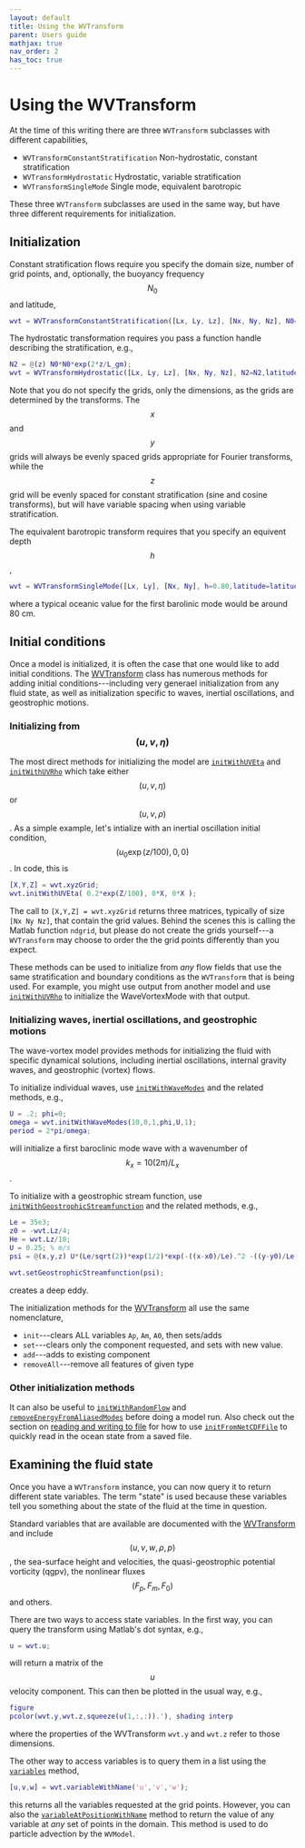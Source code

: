 ```yaml
---
layout: default
title: Using the WVTransform
parent: Users guide
mathjax: true
nav_order: 2
has_toc: true
---
```


#  Using the WVTransform

At the time of this writing there are three `WVTransform` subclasses with different capabilities,
- `WVTransformConstantStratification` Non-hydrostatic, constant stratification
- `WVTransformHydrostatic` Hydrostatic, variable stratification
- `WVTransformSingleMode` Single mode, equivalent barotropic

These three `WVTransform` subclasses are used in the same way, but have three different requirements for initialization.

## Initialization

Constant stratification flows require you specify the domain size, number of grid points, and, optionally, the buoyancy frequency $$N_0$$ and latitude,
```matlab
wvt = WVTransformConstantStratification([Lx, Ly, Lz], [Nx, Ny, Nz], N0=N0,latitude=latitude);
```

The hydrostatic transformation requires you pass a function handle describing the stratification, e.g.,
```matlab
N2 = @(z) N0*N0*exp(2*z/L_gm);
wvt = WVTransformHydrostatic([Lx, Ly, Lz], [Nx, Ny, Nz], N2=N2,latitude=latitude);
```

Note that you do not specify the grids, only the dimensions, as the grids are determined by the transforms. The $$x$$ and $$y$$ grids will always be evenly spaced grids appropriate for Fourier transforms, while the $$z$$ grid will be evenly spaced for constant stratification (sine and cosine transforms), but will have variable spacing when using variable stratification.

The equivalent barotropic transform requires that you specify an equivent depth $$h$$,
```matlab
wvt = WVTransformSingleMode([Lx, Ly], [Nx, Ny], h=0.80,latitude=latitude);
```
where a typical oceanic value for the first barolinic mode would be around 80 cm.

## Initial conditions

Once a model is initialized, it is often the case that one would like to add initial conditions. The [WVTransform](/classes/wvtransform.html) class has numerous methods for adding initial conditions---including very generael initialization from any fluid state, as well as initialization specific to waves, inertial oscillations, and geostrophic motions.

### Initializing from $$(u,v,\eta)$$

The most direct methods for initializing the model are [`initWithUVEta`](/classes/wvtransform/initwithuveta.html) and [`initWithUVRho`](/classes/wvtransform/initwithuvrho.html) which take either $$(u,v,\eta)$$ or $$(u,v,\rho)$$. As a simple example, let's intialize with an inertial oscillation initial condition, $$(u_0 \exp(z/100),0,0)$$. In code, this is
```matlab
[X,Y,Z] = wvt.xyzGrid;
wvt.initWithUVEta( 0.2*exp(Z/100), 0*X, 0*X );
```

The call to `[X,Y,Z] = wvt.xyzGrid` returns three matrices, typically of size `[Nx Ny Nz]`, that contain the grid values. Behind the scenes this is calling the Matlab function `ndgrid`, but please do not create the grids yourself---a `WVTransform` may choose to order the the grid points differently than you expect.

These methods can be used to initialize from *any* flow fields that use the same stratification and boundary conditions as the `WVTransform` that is being used. For example, you might use output from another model and use [`initWithUVRho`](/classes/wvtransform/initwithuvrho.html) to initialize the WaveVortexMode with that output.

### Initializing waves, inertial oscillations, and geostrophic motions

The wave-vortex model provides methods for initializing the fluid with specific dynamical solutions, including inertial oscillations, internal gravity waves, and geostrophic (vortex) flows. 

To initialize individual waves, use  [`initWithWaveModes`](/classes/wvtransform/initwithwavemodes.html) and the related methods, e.g.,
```matlab
U = .2; phi=0;
omega = wvt.initWithWaveModes(10,0,1,phi,U,1);
period = 2*pi/omega;
```
will initialize a first baroclinic mode wave with a wavenumber of $$k_x = 10(2\pi)/L_x$$.

To initialize with a geostrophic stream function, use  [`initWithGeostrophicStreamfunction`](/classes/wvtransform/initwithgeostrophicstreamfunction.html) and the related methods, e.g.,
```matlab
Le = 35e3;
z0 = -wvt.Lz/4;
He = wvt.Lz/10;
U = 0.25; % m/s
psi = @(x,y,z) U*(Le/sqrt(2))*exp(1/2)*exp(-((x-x0)/Le).^2 -((y-y0)/Le).^2) .* (erf((z-z0)/He)+1)/2;

wvt.setGeostrophicStreamfunction(psi);
```
creates a deep eddy.

The initialization methods for the [WVTransform](/classes/wvtransform.html) all use the same nomenclature,

- `init`---clears ALL variables `Ap`, `Am`, `A0`, then sets/adds
- `set`---clears only the component requested, and sets with new value.
- `add`---adds to existing component
- `removeAll`---remove all features of given type  

### Other initialization methods

It can also be useful to [`initWithRandomFlow`](/classes/wvtransform/initwithrandomflow.html) and [`removeEnergyFromAliasedModes`](/classes/wvtransform/removeenergyfromaliasedmodes.html) before doing a model run. Also check out the section on [reading and writing to file](/users-guide/reading-and-writing-to-file.html) for how to use [`initFromNetCDFFile`](/classes/wvtransform/initfromnetcdffile.html) to quickly read in the ocean state from a saved file.

## Examining the fluid state

Once you have a `WVTransform` instance, you can now query it to return different state variables. The term "state" is used because these variables tell you something about the state of the fluid at the time in question.

Standard variables that are available are documented with the [WVTransform](/classes/wvtransform.html) and include $$(u,v,w,\rho,p)$$, the sea-surface height and velocities, the quasi-geostrophic potential vorticity (qgpv), the nonlinear fluxes $$(F_p, F_m, F_0)$$ and others. 

There are two ways to access state variables. In the first way, you can query the transform using Matlab's dot syntax, e.g.,
```matlab
u = wvt.u;
```
will return a matrix of the $$u$$ velocity component. This can then be plotted in the usual way, e.g.,
```matlab
figure
pcolor(wvt.y,wvt.z,squeeze(u(1,:,:)).'), shading interp
```
where the properties of the WVTransform `wvt.y` and `wvt.z` refer to those dimensions.

The other way to access variables is to query them in a list using the [`variables`](/classes/wvtransform/variables.html) method,
 ```matlab
[u,v,w] = wvt.variableWithName('u','v','w');
```
this returns all the variables requested at the grid points. However, you can also the [`variableAtPositionWithName`](/classes/wvtransform/variablesatposition.html) method to return the value of any variable at *any* set of points in the domain. This method is used to do particle advection by the `WVModel`.


